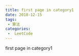 ```yaml
---
title: first page in category1
date: 2018-12-15
tags:
 - 算法
categories:
 -  LeetCode
---
```


first page in category1